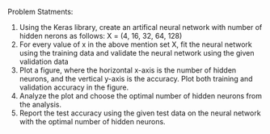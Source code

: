 Problem Statments:

1. Using the Keras library, create an artifical neural network with number of hidden nerons as follows: X = (4, 16, 32, 64, 128)
2. For every value of x in the above mention set X, fit the neural network using the training data and validate the neural network using the given validation data
3. Plot a figure, where the horizontal x-axis is the number of hidden neurons, and the vertical y-axis is the accuracy. Plot both training and validation accuracy in the figure.
4. Analyze the plot and choose the optimal number of hidden neurons from the analysis.
5. Report the test accuracy using the given test data on the neural network with the optimal number of hidden neurons.
